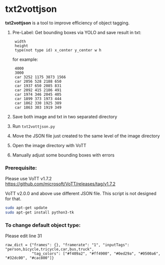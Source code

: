 # txt2vottjson

**txt2vottjson** is a tool to improve efficiency of object tagging.

1. Pre-Label: Get bounding boxes via YOLO and save result in txt:

            
        width
        height
        type(not type id) x_center y_center w h  
            

   for example:
   
            
        4000
        3000
        car 3252 1175 3873 1566 
        car 2056 528 2188 650 
        car 1937 650 2085 831 
        car 2092 415 2186 491 
        car 1974 346 2045 405 
        car 1899 373 1973 444 
        car 1862 330 1925 389 
        car 1863 303 1919 349 
            

2. Save both image and txt in two separated directory
3. Run `txt2vottjson.py`
4. Move the JSON file just created to the same level of the image directory
5. Open the image directory with VoTT
6. Manually adjust some bounding boxes with errors



### Prerequisite:

Please use VoTT v1.7.2 https://github.com/microsoft/VoTT/releases/tag/v1.7.2

VoTT v2.0.0 and above use different JSON file. This script is not designed for that.

```bash
sudo apt-get update
sudo apt-get install python3-tk
```



### To change default object type:

Please edit line 31

```
raw_dict = {"frames": {}, "framerate": "1", "inputTags": "person,bicycle,tricycle,car,bus,truck",
            "tag_colors": ["#f409a2", "#ff4900", "#0ed29a", "#0500a6", "#32dc00", "#cac800"]}
```
